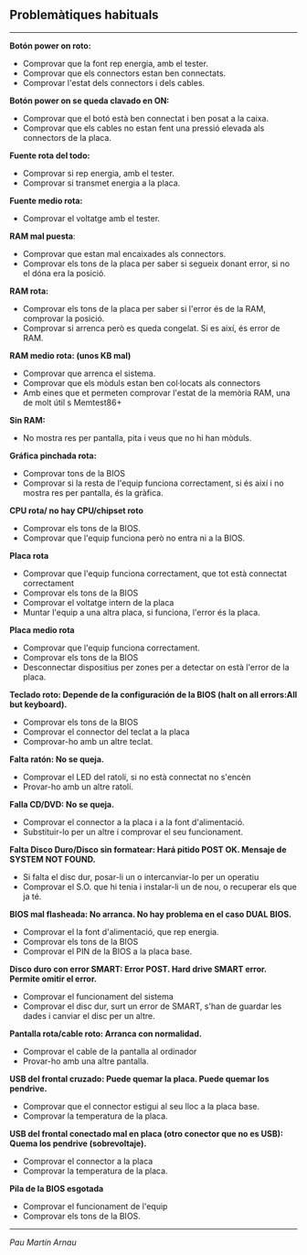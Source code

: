 ## Problemàtiques habituals  
  
* * *
  
**Botón power on roto:**  
  
  + Comprovar que la font rep energia, amb el tester.  
  + Comprovar que els connectors estan ben connectats.  
  + Comprovar l'estat dels connectors i dels cables.  
  
**Botón power on se queda clavado en ON:**  
  
  + Comprovar que el botó està ben connectat i ben posat a la caixa.
  + Comprovar que els cables no estan fent una pressió elevada als connectors de la placa.  
  
**Fuente rota del todo:**  
  
  + Comprovar si rep energia, amb el tester.  
  + Comprovar si transmet energia a la placa.  
  
**Fuente medio rota:**  
  
  + Comprovar el voltatge amb el tester.  
  
**RAM mal puesta**:  
  
  + Comprovar que estan mal encaixades als connectors.  
  + Comprovar els tons de la placa per saber si segueix donant error, si no el dóna era la posició.  
  
**RAM rota:**  
  
  + Comprovar els tons de la placa per saber si l'error és de la RAM, comprovar la posició.  
  + Comprovar si arrenca però es queda congelat. Si es així, és error de RAM.  
  
**RAM medio rota: (unos KB mal)**  
  
  + Comprovar que arrenca el sistema.
  + Comprovar que els mòduls estan ben col·locats als connectors
  + Amb eines que et permeten comprovar l'estat de la memòria RAM, una de molt útil s Memtest86+  

**Sin RAM:**  
  
  + No mostra res per pantalla, pita i veus que no hi han mòduls.
  
**Gráfica pinchada rota:**  
  
  + Comprovar tons de la BIOS
  + Comprovar si la resta de l'equip funciona correctament, si és així i no mostra res per pantalla, és la gràfica.
  
**CPU rota/ no hay CPU/chipset roto**  
  
  + Comprovar els tons de la BIOS.  
  + Comprovar que l'equip funciona però no entra ni a la BIOS.  
  
**Placa rota**  
  
  + Comprovar que l'equip funciona correctament, que tot està connectat correctament  
  + Comprovar els tons de la BIOS
  + Comprovar el voltatge intern de la placa  
  + Muntar l'equip a una altra placa, si funciona, l'error és la placa.  
  
**Placa medio rota**  
  
  + Comprovar que l'equip funciona correctament.  
  + Comprovar els tons de la BIOS  
  + Desconnectar dispositius per zones per a detectar on està l'error de la placa.  
  
**Teclado roto: Depende de la configuración de la BIOS (halt on all errors:All but keyboard).**
  
  + Comprovar els tons de la BIOS  
  + Comprovar el connector del teclat a la placa  
  + Comprovar-ho amb un altre teclat.  
  
**Falta ratón: No se queja.**  
  
  + Comprovar el LED del ratolí, si no està connectat no s'encèn
  + Provar-ho amb un altre ratolí.  
  
**Falla CD/DVD: No se queja.**  
  
  + Comprovar el connector a la placa i a la font d'alimentació.  
  + Substituir-lo per un altre i comprovar el seu funcionament.  
  
**Falta Disco Duro/Disco sin formatear: Hará pitido POST OK. Mensaje de SYSTEM NOT FOUND.**
  
  + Si falta el disc dur, posar-li un o intercanviar-lo per un operatiu  
  + Comprovar el S.O. que hi tenia i instalar-li un de nou, o recuperar els que ja té.  
  
**BIOS mal flasheada: No arranca. No hay problema en el caso DUAL BIOS.**  
  
  + Comprovar el la font d'alimentació, que rep energia.  
  + Comprovar els tons de la BIOS  
  + Comprovar el PIN de la BIOS a la placa base.  
  
**Disco duro con error SMART: Error POST. Hard drive SMART error. Permite omitir el error.**   
  
  + Comprovar el funcionament del sistema  
  + Comprovar el disc dur, surt un error de SMART, s'han de guardar les dades i canviar
  el disc per un altre.
  
**Pantalla rota/cable roto: Arranca con normalidad.**  
  
  + Comprovar el cable de la pantalla al ordinador
  + Provar-ho amb una altre pantalla.  
  
**USB del frontal cruzado: Puede quemar la placa. Puede quemar los pendrive.**  
  
  + Comprovar que el connector estigui al seu lloc a la placa base.  
  + Comprovar la temperatura de la placa.  
  
**USB del frontal conectado mal en placa (otro conector que no es USB): Quema los pendrive (sobrevoltaje).**
  
  + Comprovar el connector a la placa  
  + Comprovar la temperatura de la placa.  
  
**Pila de la BIOS esgotada** 
  
  + Comprovar el funcionament de l'equip  
  + Comprovar els tons de la BIOS.  
  
  * * *
*Pau Martín Arnau*
  
